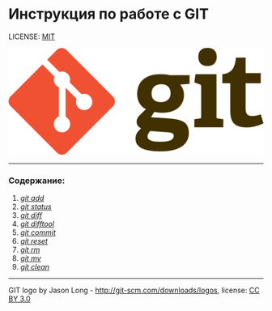 # Инструкция по работе с GIT

LICENSE: [MIT](./license.md)

![git-logo](./assets/git-logo.png)

---

### Содержание:

1. [*git add*](./git_add.md)
2. [*git status*](./git_status.md)
3. [*git diff*](./git_diff.md)
4. [*git difftool*](./git_difftool.md)
5. [*git commit*](./git_commit.md)
6. [*git reset*](./git_reset.md)
7. [*git rm*](./git_rm.md)
8. [*git mv*](./git_mv.md)
9. [*git clean*](./git_clean.md)


---
GIT logo by Jason Long - http://git-scm.com/downloads/logos, license: [CC BY 3.0](https://creativecommons.org/licenses/by/3.0/)